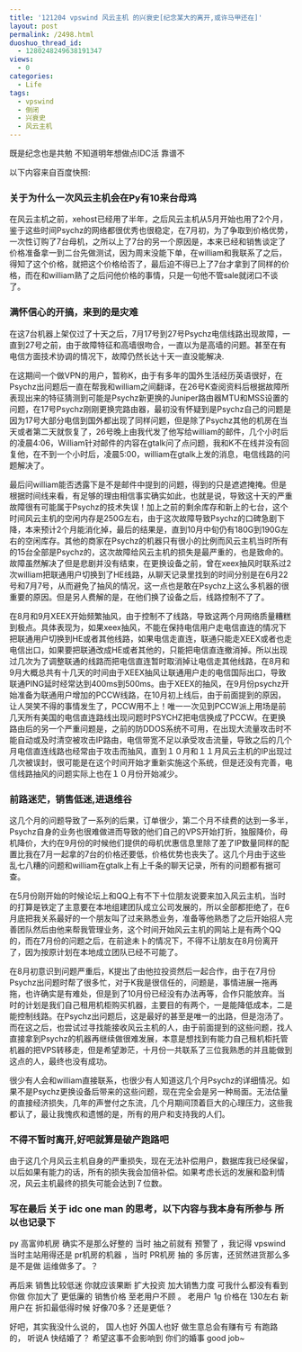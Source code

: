 ```yaml
---
title: '121204 vpswind 风云主机 的兴衰史[纪念某大的离开,或许马甲还在]'
layout: post
permalink: /2498.html
duoshuo_thread_id:
  - 1280248249638191347
views:
  - 0
categories:
  - Life
tags:
  - vpswind
  - 倒闭
  - 兴衰史
  - 风云主机
---
```

既是纪念也是共勉 不知道明年想做点IDC活 靠谱不

以下内容来自百度快照:

### 关于为什么一次风云主机会在Py有10来台母鸡

在风云主机之前，xehost已经用了半年，之后风云主机从5月开始也用了2个月，鉴于这些时间Psychz的网络都很优秀也很稳定，在7月初，为了争取到价格优势，一次性订购了7台母机，之所以上了7台的另一个原因是，本来已经和销售谈定了价格准备拿一到二台先做测试，因为周末没能下单，在william和我联系了之后，得知了这个价格，就把这个价格给否了，最后迫不得已上了7台才拿到了同样的价格，而在和william熟了之后问他价格的事情，只是一句他不管sale就闭口不谈了。

### 满怀信心的开搞，来到的是灾难

在这7台机器上架仅过了十天之后，7月17号到27号Psychz电信线路出现故障，一直到27号之前，由于故障特征和高墙很吻合，一直以为是高墙的问题。甚至在有电信方面技术协调的情况下，故障仍然长达十天一直没能解决.

在这期间一个做VPN的用户，暂称K，由于有多年的国外生活经历英语很好，在Psychz出问题后一直在帮我和william之间翻译，在26号K查阅资料后根据故障所表现出来的特征猜测到可能是Psychz新更换的Juniper路由器MTU和MSS设置的问题，在17号Psychz刚刚更换完路由器，最初没有怀疑到是Psychz自己的问题是因为17号大部分电信到国外都出现了同样问题，但是除了Psychz其他的机房在当天或者第二天就恢复了，26号晚上由我代发了他写给william的邮件，几个小时后的凌晨4:06，William针对邮件的内容在gtalk问了点问题，我和K不在线并没有回复他，在不到一个小时后，凌晨5:00，william在gtalk上发的消息，电信线路的问题解决了。

最后问william能否透露下是不是邮件中提到的问题，得到的只是遮遮掩掩。但是根据时间线来看，有足够的理由相信事实确实如此，也就是说，导致这十天的严重故障很有可能属于Psychz的技术失误！加上之前的剩余库存和新上的七台，这个时间风云主机的空闲内存是250G左右，由于这次故障导致Psychz的口碑急剧下降，本来预计2个月能消化掉，最后的结果是，直到10月中旬仍有180G到190G左右的空闲库存。其他的商家在Psychz的机器只有很小的比例而风云主机当时所有的15台全部是Psychz的，这次故障给风云主机的损失是最严重的，也是致命的。故障虽然解决了但是悲剧并没有结束，在更换设备之前，曾在xeex抽风时联系过2次william把联通用户切换到了HE线路，从聊天记录里找到的时间分别是在6月22号和7月7号，从而避免了抽风的情况，这一点也是敢在Psychz上这么多机器的很重要的原因。但是另人费解的是，在他们换了设备之后，线路控制不了了。

在8月和9月XEEX开始频繁抽风，由于控制不了线路，导致这两个月网络质量糟糕到极点。具体表现为，如果xeex抽风，不能在保持电信用户走电信直连的情况下把联通用户切换到HE或者其他线路，如果电信走直连，联通只能走XEEX或者也走电信出口，如果要把联通改成HE或者其他的，只能把电信直连撤消掉。所以出现过几次为了调整联通的线路而把电信直连暂时取消掉让电信走其他线路，在8月和9月大概总共有十几天的时间由于XEEX抽风让联通用户走的电信国际出口，导致联通PING延时经常达到400ms到500ms。由于XEEX的抽风，在9月份psychz开始准备为联通用户增加的PCCW线路，在10月初上线后，由于前面提到的原因，让人哭笑不得的事情发生了，PCCW用不上！唯一一次见到PCCW派上用场是前几天所有美国的电信直连路线出现问题时PSYCHZ把电信换成了PCCW。在更换路由后的另一个严重问题是，之前的防DDOS系统不可用，在出现大流量攻击时不能自动或及时清空被攻击IP路由，电信带宽不足以承受攻击流量，导致之后的几个月电信直连线路也经常由于攻击而抽风，直到１０月和１１月风云主机的IP出现过几次被误封，很可能是在这个时间开始才重新实施这个系统，但是还没有完善，电信线路抽风的问题实际上也在１０月份开始减少。

### 前路迷茫，销售低迷,进退维谷

这几个月的问题导致了一系列的后果，订单很少，第二个月不续费的达到一多半，Psychz自身的业务也很难做进而导致的他们自己的VPS开始打折，独服降价，母机降价，大约在9月份的时候他们提供的母机优惠信息里除了差了IP数量同样的配置比我在7月一起拿的7台的价格还要低，价格优势也丧失了。这几个月由于这些乱七八糟的问题和william在gtalk上有上千条的聊天记录，所有的问题都有据可查。

在5月份刚开始的时候论坛上和QQ上有不下十位朋友说要来加入风云主机，当时的打算是铁定了主意要在本地组建团队成立公司发展的，所以全部都拒绝了，在6月底把我关系最好的一个朋友叫了过来熟悉业务，准备等他熟悉了之后开始招人完善团队然后由他来帮我管理业务，这个时间开始风云主机的网站上是有两个QQ的，而在7月份的问题之后，在前途未卜的情况下，不得不让朋友在8月份离开了，因为按原计划在本地成立团队已经不可能了。

在8月初意识到问题严重后，K提出了由他拉投资然后一起合作，由于在7月份Psychz出问题时帮了很多忙，对于K我是很信任的，问题是，事情进展一拖再拖，也许确实是有难处，但是到了10月份已经没有办法再等，合作只能放弃。当时的计划是我们自己租用机柜购买机器，主要目的有两个，一是能降低成本，二是能控制线路。在Psychz出问题后，这是最好的甚至是唯一的出路，但是泡汤了。而在这之后，也尝试过寻找能接收风云主机的人，由于前面提到的这些问题，找人直接拿到Psychz的机器再继续做很难发展，本意是想找到有能力自己租机柜托管机器的把VPS转移走，但是希望渺茫，十月份一共联系了三位我熟悉的并且能做到这点的人，最终也没有成功。

很少有人会和william直接联系，也很少有人知道这几个月Psychz的详细情况。如果不是Psychz更换设备后带来的这些问题，现在完全会是另一种局面。无法估量的直接经济损失，几年的声誉付之东流，几个月期间顶着巨大的心理压力，这些我都认了，最让我愧疚和遗憾的是，所有的用户和支持我的人们。

### 不得不暂时离开,好吧就算是破产跑路吧

由于这几个月风云主机自身的严重损失，现在无法补偿用户，数据库我已经保留，以后如果有能力的话，所有的损失我会加倍补偿。如果考虑长远的发展和盈利情况，风云主机最终的损失可能会达到７位数。

### 写在最后 关于 idc one man 的思考，以下内容与我本身有所参与 所以也记录下

py 高富帅机房 确实不是那么好整的 当时 抽之前就有 预警了 ，我记得 vpswind 当时主站用得还是 pr机房的机器 ，当时 PR机房 抽的 多厉害，还贸然进货那么多是不是做 运维做多了。？

再后来 销售比较低迷 你就应该果断 扩大投资 加大销售力度 可我什么都没有看到你做 你加大了 更低廉的 销售价格 至老用户不顾 。 老用户 1g 价格在 130左右 新用户在 折扣最低得时候 好像70多？还是更低？ 

好吧，其实我没什么说的， 国人也好 外国人也好 做生意总会有赚有亏 有跑路的， 听说A 快结婚了？ 希望这事不会影响到 你们的婚事 good job~
